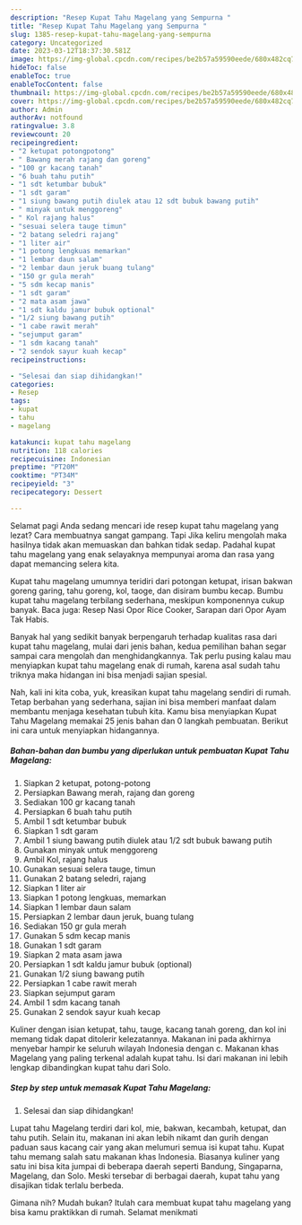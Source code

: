 ```yaml
---
description: "Resep Kupat Tahu Magelang yang Sempurna "
title: "Resep Kupat Tahu Magelang yang Sempurna "
slug: 1385-resep-kupat-tahu-magelang-yang-sempurna
category: Uncategorized
date: 2023-03-12T18:37:30.581Z
image: https://img-global.cpcdn.com/recipes/be2b57a59590eede/680x482cq70/kupat-tahu-magelang-foto-resep-utama.jpg
hideToc: false
enableToc: true
enableTocContent: false
thumbnail: https://img-global.cpcdn.com/recipes/be2b57a59590eede/680x482cq70/kupat-tahu-magelang-foto-resep-utama.jpg
cover: https://img-global.cpcdn.com/recipes/be2b57a59590eede/680x482cq70/kupat-tahu-magelang-foto-resep-utama.jpg
author: Admin
authorAv: notfound
ratingvalue: 3.8
reviewcount: 20
recipeingredient:
- "2 ketupat potongpotong"
- " Bawang merah rajang dan goreng"
- "100 gr kacang tanah"
- "6 buah tahu putih"
- "1 sdt ketumbar bubuk"
- "1 sdt garam"
- "1 siung bawang putih diulek atau 12 sdt bubuk bawang putih"
- " minyak untuk menggoreng"
- " Kol rajang halus"
- "sesuai selera tauge timun"
- "2 batang seledri rajang"
- "1 liter air"
- "1 potong lengkuas memarkan"
- "1 lembar daun salam"
- "2 lembar daun jeruk buang tulang"
- "150 gr gula merah"
- "5 sdm kecap manis"
- "1 sdt garam"
- "2 mata asam jawa"
- "1 sdt kaldu jamur bubuk optional"
- "1/2 siung bawang putih"
- "1 cabe rawit merah"
- "sejumput garam"
- "1 sdm kacang tanah"
- "2 sendok sayur kuah kecap"
recipeinstructions:

- "Selesai dan siap dihidangkan!"
categories:
- Resep
tags:
- kupat
- tahu
- magelang

katakunci: kupat tahu magelang 
nutrition: 118 calories
recipecuisine: Indonesian
preptime: "PT20M"
cooktime: "PT34M"
recipeyield: "3"
recipecategory: Dessert

---
```



Selamat pagi Anda sedang mencari ide resep kupat tahu magelang yang lezat? Cara membuatnya sangat gampang. Tapi Jika keliru mengolah maka hasilnya tidak akan memuaskan dan bahkan tidak sedap. Padahal kupat tahu magelang yang enak selayaknya mempunyai aroma dan rasa yang dapat memancing selera kita.


Kupat tahu magelang umumnya teridiri dari potongan ketupat, irisan bakwan goreng garing, tahu goreng, kol, taoge, dan disiram bumbu kecap. Bumbu kupat tahu magelang terbilang sederhana, meskipun komponennya cukup banyak. Baca juga: Resep Nasi Opor Rice Cooker, Sarapan dari Opor Ayam Tak Habis.

Banyak hal yang sedikit banyak berpengaruh terhadap kualitas rasa dari kupat tahu magelang, mulai dari jenis bahan, kedua pemilihan bahan segar sampai cara mengolah dan menghidangkannya. Tak perlu pusing kalau mau menyiapkan kupat tahu magelang enak di rumah, karena asal sudah tahu triknya maka hidangan ini bisa menjadi sajian spesial.


Nah, kali ini kita coba, yuk, kreasikan kupat tahu magelang sendiri di rumah. Tetap berbahan yang sederhana, sajian ini bisa memberi manfaat dalam membantu menjaga kesehatan tubuh kita. Kamu bisa menyiapkan Kupat Tahu Magelang memakai 25 jenis bahan dan 0 langkah pembuatan. Berikut ini cara untuk menyiapkan hidangannya.

<!--inarticleads1-->

##### Bahan-bahan dan bumbu yang diperlukan untuk pembuatan Kupat Tahu Magelang:

1. Siapkan 2 ketupat, potong-potong
1. Persiapkan  Bawang merah, rajang dan goreng
1. Sediakan 100 gr kacang tanah
1. Persiapkan 6 buah tahu putih
1. Ambil 1 sdt ketumbar bubuk
1. Siapkan 1 sdt garam
1. Ambil 1 siung bawang putih diulek atau 1/2 sdt bubuk bawang putih
1. Gunakan  minyak untuk menggoreng
1. Ambil  Kol, rajang halus
1. Gunakan sesuai selera tauge, timun
1. Gunakan 2 batang seledri, rajang
1. Siapkan 1 liter air
1. Siapkan 1 potong lengkuas, memarkan
1. Siapkan 1 lembar daun salam
1. Persiapkan 2 lembar daun jeruk, buang tulang
1. Sediakan 150 gr gula merah
1. Gunakan 5 sdm kecap manis
1. Gunakan 1 sdt garam
1. Siapkan 2 mata asam jawa
1. Persiapkan 1 sdt kaldu jamur bubuk (optional)
1. Gunakan 1/2 siung bawang putih
1. Persiapkan 1 cabe rawit merah
1. Siapkan sejumput garam
1. Ambil 1 sdm kacang tanah
1. Gunakan 2 sendok sayur kuah kecap


Kuliner dengan isian ketupat, tahu, tauge, kacang tanah goreng, dan kol ini memang tidak dapat ditolerir kelezatannya. Makanan ini pada akhirnya menyebar hampir ke seluruh wilayah Indonesia dengan c. Makanan khas Magelang yang paling terkenal adalah kupat tahu. Isi dari makanan ini lebih lengkap dibandingkan kupat tahu dari Solo. 

<!--inarticleads2-->

##### Step by step untuk memasak Kupat Tahu Magelang:


1. Selesai dan siap dihidangkan!

Lupat tahu Magelang terdiri dari kol, mie, bakwan, kecambah, ketupat, dan tahu putih. Selain itu, makanan ini akan lebih nikamt dan gurih dengan paduan saus kacang cair yang akan melumuri semua isi kupat tahu. Kupat tahu memang salah satu makanan khas Indonesia. Biasanya kuliner yang satu ini bisa kita jumpai di beberapa daerah seperti Bandung, Singaparna, Magelang, dan Solo. Meski tersebar di berbagai daerah, kupat tahu yang disajikan tidak terlalu berbeda. 

Gimana nih? Mudah bukan? Itulah cara membuat kupat tahu magelang yang bisa kamu praktikkan di rumah. Selamat menikmati
